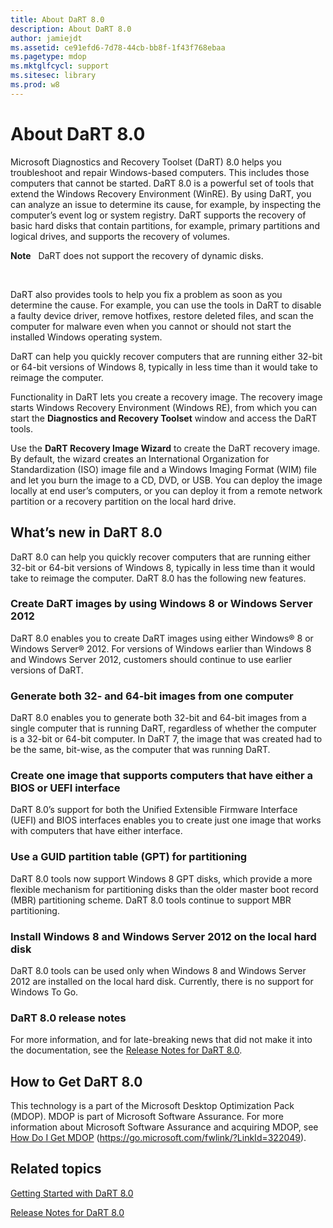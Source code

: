 ```yaml
---
title: About DaRT 8.0
description: About DaRT 8.0
author: jamiejdt
ms.assetid: ce91efd6-7d78-44cb-bb8f-1f43f768ebaa
ms.pagetype: mdop
ms.mktglfcycl: support
ms.sitesec: library
ms.prod: w8
---
```



# About DaRT 8.0


Microsoft Diagnostics and Recovery Toolset (DaRT) 8.0 helps you troubleshoot and repair Windows-based computers. This includes those computers that cannot be started. DaRT 8.0 is a powerful set of tools that extend the Windows Recovery Environment (WinRE). By using DaRT, you can analyze an issue to determine its cause, for example, by inspecting the computer’s event log or system registry. DaRT supports the recovery of basic hard disks that contain partitions, for example, primary partitions and logical drives, and supports the recovery of volumes.

**Note**  
DaRT does not support the recovery of dynamic disks.

 

DaRT also provides tools to help you fix a problem as soon as you determine the cause. For example, you can use the tools in DaRT to disable a faulty device driver, remove hotfixes, restore deleted files, and scan the computer for malware even when you cannot or should not start the installed Windows operating system.

DaRT can help you quickly recover computers that are running either 32-bit or 64-bit versions of Windows 8, typically in less time than it would take to reimage the computer.

Functionality in DaRT lets you create a recovery image. The recovery image starts Windows Recovery Environment (Windows RE), from which you can start the **Diagnostics and Recovery Toolset** window and access the DaRT tools.

Use the **DaRT Recovery Image Wizard** to create the DaRT recovery image. By default, the wizard creates an International Organization for Standardization (ISO) image file and a Windows Imaging Format (WIM) file and let you burn the image to a CD, DVD, or USB. You can deploy the image locally at end user’s computers, or you can deploy it from a remote network partition or a recovery partition on the local hard drive.

## <a href="" id="what-s-new-in-dart-8-0"></a>What’s new in DaRT 8.0


DaRT 8.0 can help you quickly recover computers that are running either 32-bit or 64-bit versions of Windows 8, typically in less time than it would take to reimage the computer. DaRT 8.0 has the following new features.

### Create DaRT images by using Windows 8 or Windows Server 2012

DaRT 8.0 enables you to create DaRT images using either Windows® 8 or Windows Server® 2012. For versions of Windows earlier than Windows 8 and Windows Server 2012, customers should continue to use earlier versions of DaRT.

### Generate both 32- and 64-bit images from one computer

DaRT 8.0 enables you to generate both 32-bit and 64-bit images from a single computer that is running DaRT, regardless of whether the computer is a 32-bit or 64-bit computer. In DaRT 7, the image that was created had to be the same, bit-wise, as the computer that was running DaRT.

### Create one image that supports computers that have either a BIOS or UEFI interface

DaRT 8.0’s support for both the Unified Extensible Firmware Interface (UEFI) and BIOS interfaces enables you to create just one image that works with computers that have either interface.

### Use a GUID partition table (GPT) for partitioning

DaRT 8.0 tools now support Windows 8 GPT disks, which provide a more flexible mechanism for partitioning disks than the older master boot record (MBR) partitioning scheme. DaRT 8.0 tools continue to support MBR partitioning.

### Install Windows 8 and Windows Server 2012 on the local hard disk

DaRT 8.0 tools can be used only when Windows 8 and Windows Server 2012 are installed on the local hard disk. Currently, there is no support for Windows To Go.

### <a href="" id="-------------dart-8-0-release-notes"></a> DaRT 8.0 release notes

For more information, and for late-breaking news that did not make it into the documentation, see the [Release Notes for DaRT 8.0](release-notes-for-dart-80--dart-8.md).

## How to Get DaRT 8.0


This technology is a part of the Microsoft Desktop Optimization Pack (MDOP). MDOP is part of Microsoft Software Assurance. For more information about Microsoft Software Assurance and acquiring MDOP, see [How Do I Get MDOP](https://go.microsoft.com/fwlink/?LinkId=322049) (https://go.microsoft.com/fwlink/?LinkId=322049).

## Related topics


[Getting Started with DaRT 8.0](getting-started-with-dart-80-dart-8.md)

[Release Notes for DaRT 8.0](release-notes-for-dart-80--dart-8.md)

 

 





